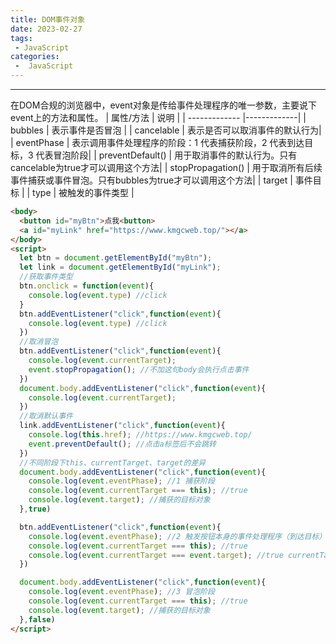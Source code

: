 ```yaml
---
title: DOM事件对象
date: 2023-02-27
tags:
 - JavaScript
categories:
 -  JavaScript
---
```

---
在DOM合规的浏览器中，event对象是传给事件处理程序的唯一参数，主要说下event上的方法和属性。
| 属性/方法        | 说明        |
| ------------- |-------------|
| bubbles      | 表示事件是否冒泡 |
| cancelable      | 表示是否可以取消事件的默认行为|
| eventPhase | 表示调用事件处理程序的阶段：1 代表捕获阶段，2 代表到达目标，3 代表冒泡阶段|
| preventDefault()      | 用于取消事件的默认行为。只有cancelable为true才可以调用这个方法|
| stopPropagation()      | 用于取消所有后续事件捕获或事件冒泡。只有bubbles为true才可以调用这个方法|
| target      | 事件目标 |
| type      | 被触发的事件类型 |

```html
<body>
  <button id="myBtn">点我<button>
  <a id="myLink" href="https://www.kmgcweb.top/"></a>
</body>
<script>
  let btn = document.getElementById("myBtn");
  let link = document.getElementById("myLink");
  //获取事件类型
  btn.onclick = function(event){
    console.log(event.type) //click
  }
  btn.addEventListener("click",function(event){
    console.log(event.type) //click
  })
  //取消冒泡
  btn.addEventListener("click",function(event){
    console.log(event.currentTarget);
    event.stopPropagation(); //不加这句body会执行点击事件
  })
  document.body.addEventListener("click",function(event){
    console.log(event.currentTarget);
  })
  //取消默认事件
  link.addEventListener("click",function(event){
    console.log(this.href); //https://www.kmgcweb.top/
    event.preventDefault(); //点击a标签后不会跳转
  })
  //不同阶段下this、currentTarget、target的差异
  document.body.addEventListener("click",function(event){
    console.log(event.eventPhase); //1 捕获阶段
    console.log(event.currentTarget === this); //true
    console.log(event.target); //捕获的目标对象
  },true)

  btn.addEventListener("click",function(event){
    console.log(event.eventPhase); //2 触发按钮本身的事件处理程序（到达目标）
    console.log(event.currentTarget === this); //true
    console.log(event.currentTarget === event.target); //true currentTarget、this、target三者一致
  })

  document.body.addEventListener("click",function(event){
    console.log(event.eventPhase); //3 冒泡阶段
    console.log(event.currentTarget === this); //true
    console.log(event.target); //捕获的目标对象
  },false)
</script>
```